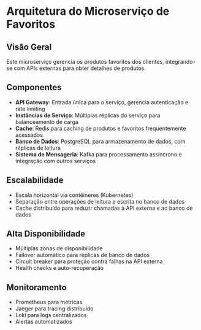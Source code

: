 # Arquitetura do Microserviço de Favoritos

## Visão Geral

Este microserviço gerencia os produtos favoritos dos clientes, integrando-se com APIs externas para obter detalhes de produtos.

## Componentes

- **API Gateway**: Entrada única para o serviço, gerencia autenticação e rate limiting
- **Instâncias de Serviço**: Múltiplas réplicas do serviço para balanceamento de carga
- **Cache**: Redis para caching de produtos e favoritos frequentemente acessados
- **Banco de Dados**: PostgreSQL para armazenamento de dados, com réplicas de leitura
- **Sistema de Mensageria**: Kafka para processamento assíncrono e integração com outros serviços

## Escalabilidade

- Escala horizontal via contêineres (Kubernetes)
- Separação entre operações de leitura e escrita no banco de dados
- Cache distribuído para reduzir chamadas à API externa e ao banco de dados

## Alta Disponibilidade

- Múltiplas zonas de disponibilidade
- Failover automático para réplicas de banco de dados
- Circuit breaker para proteção contra falhas na API externa
- Health checks e auto-recuperação

## Monitoramento

- Prometheus para métricas
- Jaeger para tracing distribuído
- Loki para logs centralizados
- Alertas automatizados
